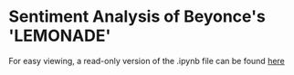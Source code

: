 # Sentiment Analysis of Beyonce's 'LEMONADE'

For easy viewing, a read-only version of the .ipynb file can be found [here](http://nbviewer.jupyter.org/github/travisbeach/lemonade-sentiment-analysis/blob/master/lemonade.ipynb)